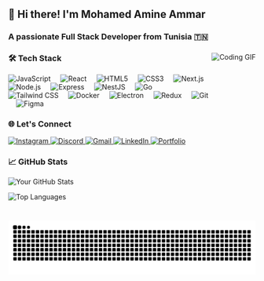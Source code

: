 <h2 align="left">👋 Hi there! I'm Mohamed Amine Ammar</h2>
<h3 align="left">A passionate Full Stack Developer from Tunisia 🇹🇳</h3>

###

<img align="right" height="150" src="https://i.giphy.com/media/v1.Y2lkPTc5MGI3NjExbTY3MWV2bTYzMXQzcDE3Zjk3djZ3bHRtODVscXNhNG81dnFlN2FiNiZlcD12MV9pbnRlcm5hbF9naWZfYnlfaWQmY3Q9Zw/dLolp8dtrYCJi/giphy.gif" alt="Coding GIF" />

###

### 🛠️ Tech Stack

<div align="left">
  <img src="https://cdn.jsdelivr.net/gh/devicons/devicon/icons/javascript/javascript-original.svg" height="30" alt="JavaScript" title="JavaScript" />
  <img width="12" />
  <img src="https://cdn.jsdelivr.net/gh/devicons/devicon/icons/react/react-original.svg" height="30" alt="React" title="React" />
  <img width="12" />
  <img src="https://cdn.jsdelivr.net/gh/devicons/devicon/icons/html5/html5-original.svg" height="30" alt="HTML5" title="HTML5" />
  <img width="12" />
  <img src="https://cdn.jsdelivr.net/gh/devicons/devicon/icons/css3/css3-original.svg" height="30" alt="CSS3" title="CSS3" />
  <img width="12" />
  <img src="https://cdn.jsdelivr.net/gh/devicons/devicon/icons/nextjs/nextjs-original.svg" height="30" alt="Next.js" title="Next.js" />
  <img width="12" />
  <img src="https://cdn.jsdelivr.net/gh/devicons/devicon/icons/nodejs/nodejs-original.svg" height="30" alt="Node.js" title="Node.js" />
  <img width="12" />
  <img src="https://cdn.simpleicons.org/express/000000" height="30" alt="Express" title="Express" />
  <img width="12" />
  <img src="https://cdn.simpleicons.org/nestjs/E0234E" height="30" alt="NestJS" title="NestJS" />
  <img width="12" />
  <img src="https://cdn.simpleicons.org/go/00ADD8" height="30" alt="Go" title="Go" />
  <img width="12" />
  <img src="https://cdn.simpleicons.org/tailwindcss/06B6D4" height="30" alt="Tailwind CSS" title="Tailwind CSS" />
  <img width="12" />
  <img src="https://cdn.simpleicons.org/docker/2496ED" height="30" alt="Docker" title="Docker" />
  <img width="12" />
  <img src="https://cdn.jsdelivr.net/gh/devicons/devicon/icons/electron/electron-original.svg" height="30" alt="Electron" title="Electron" />
  <img width="12" />
  <img src="https://cdn.jsdelivr.net/gh/devicons/devicon/icons/redux/redux-original.svg" height="30" alt="Redux" title="Redux" />
  <img width="12" />
  <img src="https://cdn.jsdelivr.net/gh/devicons/devicon/icons/git/git-original.svg" height="30" alt="Git" title="Git" />
  <img width="12" />
  <img src="https://cdn.jsdelivr.net/gh/devicons/devicon/icons/figma/figma-original.svg" height="30" alt="Figma" title="Figma" />
</div>

###

### 🌐 Let's Connect

<div align="left">
  <a href="https://www.instagram.com/amine_ammr/" target="_blank">
    <img src="https://img.shields.io/static/v1?message=Instagram&logo=instagram&label=&color=E4405F&logoColor=white&labelColor=&style=for-the-badge" height="35" alt="Instagram" />
  </a>
  <a href="amineammar" target="_blank">
    <img src="https://img.shields.io/static/v1?message=Discord&logo=discord&label=&color=7289DA&logoColor=white&labelColor=&style=for-the-badge" height="35" alt="Discord" />
  </a>
  <a href="mailto:ammar.mohamdamine@gmail.com" target="_blank">
    <img src="https://img.shields.io/static/v1?message=Gmail&logo=gmail&label=&color=D14836&logoColor=white&labelColor=&style=for-the-badge" height="35" alt="Gmail" />
  </a>
  <a href="https://www.linkedin.com/in/mohamed-amine-ammar/" target="_blank">
    <img src="https://img.shields.io/static/v1?message=LinkedIn&logo=linkedin&label=&color=0077B5&logoColor=white&labelColor=&style=for-the-badge" height="35" alt="LinkedIn" />
  </a>
  <a href="https://aminammar1.github.io/My-Portfolio-ReactJS/" target="_blank">
    <img src="https://img.shields.io/static/v1?message=Portfolio&logo=react&label=&color=61DAFB&logoColor=white&labelColor=&style=for-the-badge" height="35" alt="Portfolio" />
  </a>
</div>

###

### 📈 GitHub Stats

![Your GitHub Stats](https://github-readme-stats.vercel.app/api?username=aminammar1&show_icons=true&theme=radical)

![Top Languages](https://github-readme-stats.vercel.app/api/top-langs/?username=aminammar1&layout=compact&theme=radical)

###

<br clear="both">

<img src="https://raw.githubusercontent.com/aminammar1/aminammar1/output/snake.svg" alt="Snake animation" />

###
